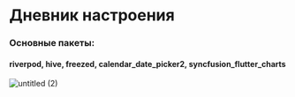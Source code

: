 # Дневник настроения
### Основные пакеты: 
#### riverpod,   hive,   freezed,   calendar_date_picker2,   syncfusion_flutter_charts
![untitled (2)](https://github.com/user-attachments/assets/c3abf9e0-7bbd-4e2b-9312-b377c41e74c0)
